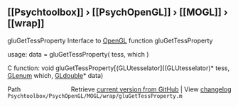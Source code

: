 ## [[Psychtoolbox]] &#8250; [[PsychOpenGL]] &#8250; [[MOGL]] &#8250; [[wrap]]

gluGetTessProperty  Interface to [OpenGL](OpenGL) function gluGetTessProperty  
  
usage:  data = gluGetTessProperty( tess, which )  
  
C function:  void gluGetTessProperty[(GLUtesselator]((GLUtesselator)\* tess, [GLenum](GLenum) which, [GLdouble](GLdouble)\* data)  




<div class="code_header" style="text-align:right;">
  <span style="float:left;">Path&nbsp;&nbsp;</span> <span class="counter">Retrieve <a href=
  "https://raw.github.com/Psychtoolbox-3/Psychtoolbox-3/beta/Psychtoolbox/PsychOpenGL/MOGL/wrap/gluGetTessProperty.m">current version from GitHub</a> | View <a href=
  "https://github.com/Psychtoolbox-3/Psychtoolbox-3/commits/beta/Psychtoolbox/PsychOpenGL/MOGL/wrap/gluGetTessProperty.m">changelog</a></span>
</div>
<div class="code">
  <code>Psychtoolbox/PsychOpenGL/MOGL/wrap/gluGetTessProperty.m</code>
</div>

